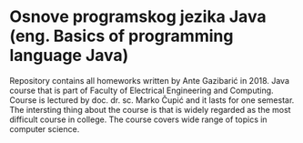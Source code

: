 # Osnove programskog jezika Java (eng. Basics of programming language Java)

Repository contains all homeworks written by Ante Gazibarić in 2018. Java course that is part of Faculty of Electrical Engineering and Computing.
Course is lectured by doc. dr. sc. Marko Čupić and it lasts for one semestar. 
The intersting thing about the course is that is widely regarded as the most difficult course in college.
The course covers wide range of topics in computer science.


